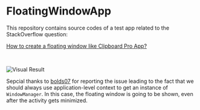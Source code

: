 # FloatingWindowApp

This repository contains source codes of a test app related to the StackOverflow question: 

[How to create a floating window like Clipboard Pro App?](https://stackoverflow.com/questions/52980478/how-to-create-a-floating-window-like-clipboard-pro-app)

<br/>

![Visual Result][1]

Sepcial thanks to [bolds07](https://github.com/bolds07) for reporting the issue leading to the fact that we should always use application-level context to get an instance of `WindowManager`. In this case, the floating window is going to be shown, even after the activity gets minimized.

  [1]: https://media.giphy.com/media/1k3WSA8AbDDZ0uC9LM/giphy.gif
